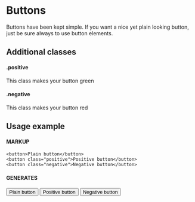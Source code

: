# Buttons
Buttons have been kept simple. If you want a nice yet plain looking button, just be sure always to use button elements.

## Additional classes

#### .positive
This class makes your button green

#### .negative
This class makes your button red

## Usage example
#### MARKUP
```
<button>Plain button</button>
<button class="positive">Positive button</button>
<button class="negative">Negative button</button>
```
#### GENERATES
<div class="example-code" style="padding-bottom: 20px;">
  <button>Plain button</button>
  <button class="positive">Positive button</button>
  <button class="negative">Negative button</button>  
</div>
